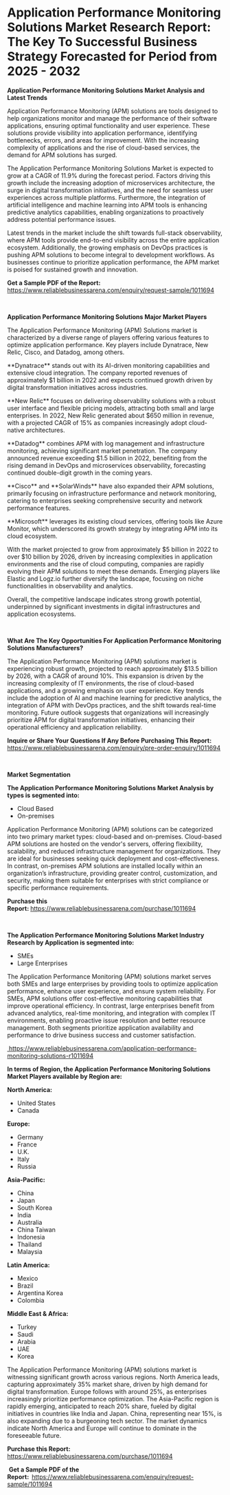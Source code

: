 <p><h1>Application Performance Monitoring Solutions Market Research Report: The Key To Successful Business Strategy Forecasted for Period from 2025 - 2032</h1></p><p><strong>Application Performance Monitoring Solutions Market Analysis and Latest Trends</strong></p>
<p><p>Application Performance Monitoring (APM) solutions are tools designed to help organizations monitor and manage the performance of their software applications, ensuring optimal functionality and user experience. These solutions provide visibility into application performance, identifying bottlenecks, errors, and areas for improvement. With the increasing complexity of applications and the rise of cloud-based services, the demand for APM solutions has surged.</p><p>The Application Performance Monitoring Solutions Market is expected to grow at a CAGR of 11.9% during the forecast period. Factors driving this growth include the increasing adoption of microservices architecture, the surge in digital transformation initiatives, and the need for seamless user experiences across multiple platforms. Furthermore, the integration of artificial intelligence and machine learning into APM tools is enhancing predictive analytics capabilities, enabling organizations to proactively address potential performance issues.</p><p>Latest trends in the market include the shift towards full-stack observability, where APM tools provide end-to-end visibility across the entire application ecosystem. Additionally, the growing emphasis on DevOps practices is pushing APM solutions to become integral to development workflows. As businesses continue to prioritize application performance, the APM market is poised for sustained growth and innovation.</p></p>
<p><strong>Get a Sample PDF of the Report:&nbsp;</strong> <a href="https://www.reliablebusinessarena.com/enquiry/request-sample/1011694?utm_campaign=3623&utm_medium=2&utm_source=Github&utm_content=ia&utm_term=18042025&utm_id=application-performance-monitoring-solutions">https://www.reliablebusinessarena.com/enquiry/request-sample/1011694</a></p>
<p>&nbsp;</p>
<p><strong>Application Performance Monitoring Solutions Major Market Players</strong></p>
<p><p>The Application Performance Monitoring (APM) Solutions market is characterized by a diverse range of players offering various features to optimize application performance. Key players include Dynatrace, New Relic, Cisco, and Datadog, among others.</p><p>**Dynatrace** stands out with its AI-driven monitoring capabilities and extensive cloud integration. The company reported revenues of approximately $1 billion in 2022 and expects continued growth driven by digital transformation initiatives across industries.</p><p>**New Relic** focuses on delivering observability solutions with a robust user interface and flexible pricing models, attracting both small and large enterprises. In 2022, New Relic generated about $650 million in revenue, with a projected CAGR of 15% as companies increasingly adopt cloud-native architectures.</p><p>**Datadog** combines APM with log management and infrastructure monitoring, achieving significant market penetration. The company announced revenue exceeding $1.5 billion in 2022, benefiting from the rising demand in DevOps and microservices observability, forecasting continued double-digit growth in the coming years.</p><p>**Cisco** and **SolarWinds** have also expanded their APM solutions, primarily focusing on infrastructure performance and network monitoring, catering to enterprises seeking comprehensive security and network performance features. </p><p>**Microsoft** leverages its existing cloud services, offering tools like Azure Monitor, which underscored its growth strategy by integrating APM into its cloud ecosystem. </p><p>With the market projected to grow from approximately $5 billion in 2022 to over $10 billion by 2026, driven by increasing complexities in application environments and the rise of cloud computing, companies are rapidly evolving their APM solutions to meet these demands. Emerging players like Elastic and Logz.io further diversify the landscape, focusing on niche functionalities in observability and analytics. </p><p>Overall, the competitive landscape indicates strong growth potential, underpinned by significant investments in digital infrastructures and application ecosystems.</p></p>
<p>&nbsp;</p>
<p><strong>What Are The Key Opportunities For Application Performance Monitoring Solutions Manufacturers?</strong></p>
<p><p>The Application Performance Monitoring (APM) solutions market is experiencing robust growth, projected to reach approximately $13.5 billion by 2026, with a CAGR of around 10%. This expansion is driven by the increasing complexity of IT environments, the rise of cloud-based applications, and a growing emphasis on user experience. Key trends include the adoption of AI and machine learning for predictive analytics, the integration of APM with DevOps practices, and the shift towards real-time monitoring. Future outlook suggests that organizations will increasingly prioritize APM for digital transformation initiatives, enhancing their operational efficiency and application reliability.</p></p>
<p><strong>Inquire or Share Your Questions If Any Before Purchasing This Report:</strong> <a href="https://www.reliablebusinessarena.com/enquiry/pre-order-enquiry/1011694?utm_campaign=3623&utm_medium=2&utm_source=Github&utm_content=ia&utm_term=18042025&utm_id=application-performance-monitoring-solutions">https://www.reliablebusinessarena.com/enquiry/pre-order-enquiry/1011694</a></p>
<p>&nbsp;</p>
<p><strong>Market Segmentation</strong></p>
<p><strong>The Application Performance Monitoring Solutions Market Analysis by types is segmented into:</strong></p>
<p><ul><li>Cloud Based</li><li>On-premises</li></ul></p>
<p><p>Application Performance Monitoring (APM) solutions can be categorized into two primary market types: cloud-based and on-premises. Cloud-based APM solutions are hosted on the vendor's servers, offering flexibility, scalability, and reduced infrastructure management for organizations. They are ideal for businesses seeking quick deployment and cost-effectiveness. In contrast, on-premises APM solutions are installed locally within an organization’s infrastructure, providing greater control, customization, and security, making them suitable for enterprises with strict compliance or specific performance requirements.</p></p>
<p><strong>Purchase this Report:&nbsp;</strong><a href="https://www.reliablebusinessarena.com/purchase/1011694?utm_campaign=3623&utm_medium=2&utm_source=Github&utm_content=ia&utm_term=18042025&utm_id=application-performance-monitoring-solutions">https://www.reliablebusinessarena.com/purchase/1011694</a></p>
<p>&nbsp;</p>
<p><strong>The Application Performance Monitoring Solutions Market Industry Research by Application is segmented into:</strong></p>
<p><ul><li>SMEs</li><li>Large Enterprises</li></ul></p>
<p><p>The Application Performance Monitoring (APM) solutions market serves both SMEs and large enterprises by providing tools to optimize application performance, enhance user experience, and ensure system reliability. For SMEs, APM solutions offer cost-effective monitoring capabilities that improve operational efficiency. In contrast, large enterprises benefit from advanced analytics, real-time monitoring, and integration with complex IT environments, enabling proactive issue resolution and better resource management. Both segments prioritize application availability and performance to drive business success and customer satisfaction.</p></p>
<p><a href="https://www.reliablebusinessarena.com/application-performance-monitoring-solutions-r1011694?utm_campaign=3623&utm_medium=2&utm_source=Github&utm_content=ia&utm_term=18042025&utm_id=application-performance-monitoring-solutions">&nbsp;https://www.reliablebusinessarena.com/application-performance-monitoring-solutions-r1011694</a></p>
<p><strong>In terms of Region, the Application Performance Monitoring Solutions Market Players available by Region are:</strong></p>
<p>
    <p> <strong> North America: </strong>
        <ul>
            <li>United States</li>
            <li>Canada</li>
        </ul>
        </p> 
    <p> <strong> Europe: </strong>
        <ul>
            <li>Germany</li>
            <li>France</li>
            <li>U.K.</li>
            <li>Italy</li>
            <li>Russia</li>
        </ul>
        </p> 
    <p> <strong> Asia-Pacific: </strong>
        <ul>
            <li>China</li>
            <li>Japan</li>
            <li>South Korea</li>
            <li>India</li>
            <li>Australia</li>
            <li>China Taiwan</li>
            <li>Indonesia</li>
            <li>Thailand</li>
            <li>Malaysia</li>
        </ul>
        </p> 
    <p> <strong> Latin America: </strong>
        <ul>
            <li>Mexico</li>
            <li>Brazil</li>
            <li>Argentina Korea</li>
            <li>Colombia</li>
        </ul>
        </p> 
    <p> <strong> Middle East & Africa: </strong>
        <ul>
            <li>Turkey</li>
            <li>Saudi</li>
            <li>Arabia</li>
            <li>UAE</li>
            <li>Korea</li>
        </ul>
    </p>
    </p>
<p><p>The Application Performance Monitoring (APM) solutions market is witnessing significant growth across various regions. North America leads, capturing approximately 35% market share, driven by high demand for digital transformation. Europe follows with around 25%, as enterprises increasingly prioritize performance optimization. The Asia-Pacific region is rapidly emerging, anticipated to reach 20% share, fueled by digital initiatives in countries like India and Japan. China, representing near 15%, is also expanding due to a burgeoning tech sector. The market dynamics indicate North America and Europe will continue to dominate in the foreseeable future.</p></p>
<p><strong>Purchase this Report: </strong><a href="https://www.reliablebusinessarena.com/purchase/1011694?utm_campaign=3623&utm_medium=2&utm_source=Github&utm_content=ia&utm_term=18042025&utm_id=application-performance-monitoring-solutions">https://www.reliablebusinessarena.com/purchase/1011694</a></p>
<p>&nbsp;<strong>Get a Sample PDF of the Report:&nbsp;&nbsp;</strong><a href="https://www.reliablebusinessarena.com/enquiry/request-sample/1011694?utm_campaign=3623&utm_medium=2&utm_source=Github&utm_content=ia&utm_term=18042025&utm_id=application-performance-monitoring-solutions">https://www.reliablebusinessarena.com/enquiry/request-sample/1011694</a></p>
<p><strong></strong></p>
<p><p></p><p></p><p></p></p>